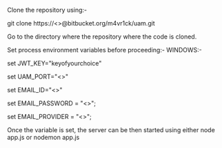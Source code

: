 Clone the repository using:-

git clone https://<<USERNAME>>@bitbucket.org/m4vr1ck/uam.git

Go to the directory where the repository where the code is cloned.

Set process environment variables before proceeding:-
WINDOWS:-

set JWT_KEY="keyofyourchoice"

set UAM_PORT="<<PORT>>"

set EMAIL_ID="<<email id to be used for sending mails>>"

set EMAIL_PASSWORD = "<<password of email id to be used for sending mails>>";

set EMAIL_PROVIDER = "<<email id provider>>";



Once the variable is set, the server can be then started using either node app.js or nodemon app.js
